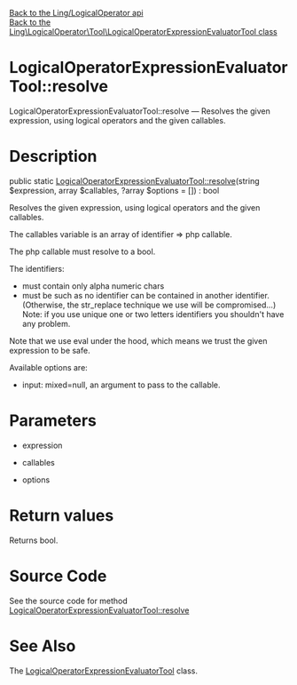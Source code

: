 [Back to the Ling/LogicalOperator api](https://github.com/lingtalfi/LogicalOperator/blob/master/doc/api/Ling/LogicalOperator.md)<br>
[Back to the Ling\LogicalOperator\Tool\LogicalOperatorExpressionEvaluatorTool class](https://github.com/lingtalfi/LogicalOperator/blob/master/doc/api/Ling/LogicalOperator/Tool/LogicalOperatorExpressionEvaluatorTool.md)


LogicalOperatorExpressionEvaluatorTool::resolve
================



LogicalOperatorExpressionEvaluatorTool::resolve — Resolves the given expression, using logical operators and the given callables.




Description
================


public static [LogicalOperatorExpressionEvaluatorTool::resolve](https://github.com/lingtalfi/LogicalOperator/blob/master/doc/api/Ling/LogicalOperator/Tool/LogicalOperatorExpressionEvaluatorTool/resolve.md)(string $expression, array $callables, ?array $options = []) : bool




Resolves the given expression, using logical operators and the given callables.

The callables variable is an array of identifier => php callable.

The php callable must resolve to a bool.

The identifiers:
- must contain only alpha numeric chars
- must be such as no identifier can be contained in another identifier.
(Otherwise, the str_replace technique we use will be compromised...)
     Note: if you use unique one or two letters identifiers you shouldn't have any problem.


Note that we use eval under the hood, which means we trust the given expression to be safe.

Available options are:
- input: mixed=null, an argument to pass to the callable.




Parameters
================


- expression

    

- callables

    

- options

    


Return values
================

Returns bool.








Source Code
===========
See the source code for method [LogicalOperatorExpressionEvaluatorTool::resolve](https://github.com/lingtalfi/LogicalOperator/blob/master/Tool/LogicalOperatorExpressionEvaluatorTool.php#L38-L60)


See Also
================

The [LogicalOperatorExpressionEvaluatorTool](https://github.com/lingtalfi/LogicalOperator/blob/master/doc/api/Ling/LogicalOperator/Tool/LogicalOperatorExpressionEvaluatorTool.md) class.



